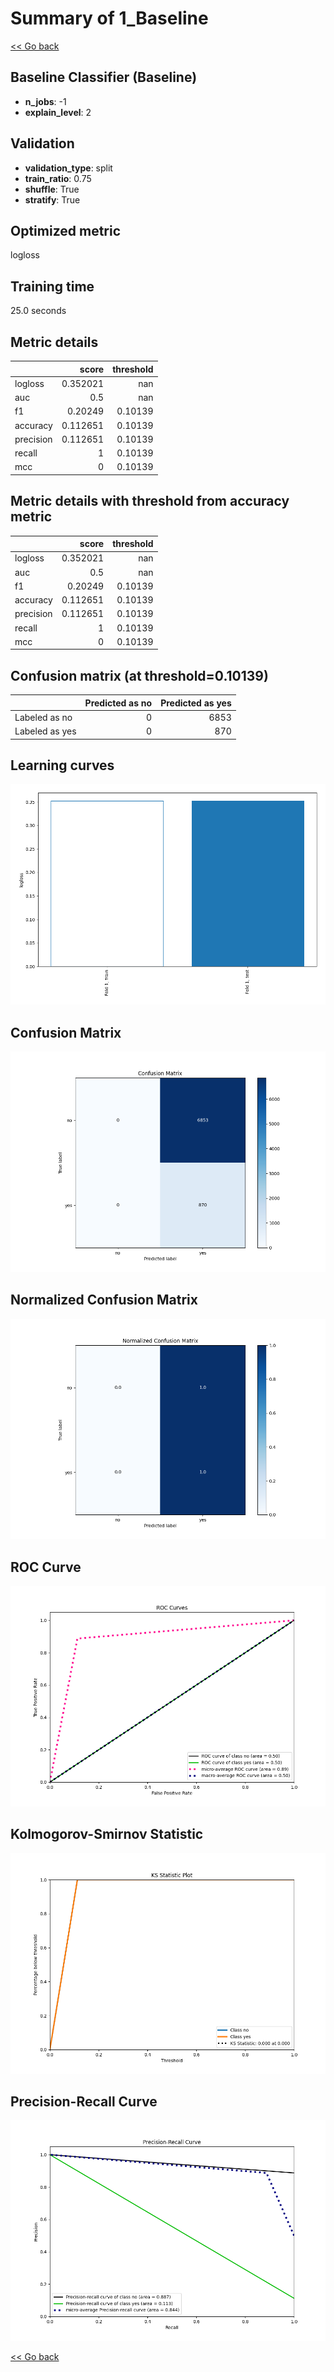# Summary of 1_Baseline

[<< Go back](../README.md)


## Baseline Classifier (Baseline)
- **n_jobs**: -1
- **explain_level**: 2

## Validation
 - **validation_type**: split
 - **train_ratio**: 0.75
 - **shuffle**: True
 - **stratify**: True

## Optimized metric
logloss

## Training time

25.0 seconds

## Metric details
|           |    score |   threshold |
|:----------|---------:|------------:|
| logloss   | 0.352021 |   nan       |
| auc       | 0.5      |   nan       |
| f1        | 0.20249  |     0.10139 |
| accuracy  | 0.112651 |     0.10139 |
| precision | 0.112651 |     0.10139 |
| recall    | 1        |     0.10139 |
| mcc       | 0        |     0.10139 |


## Metric details with threshold from accuracy metric
|           |    score |   threshold |
|:----------|---------:|------------:|
| logloss   | 0.352021 |   nan       |
| auc       | 0.5      |   nan       |
| f1        | 0.20249  |     0.10139 |
| accuracy  | 0.112651 |     0.10139 |
| precision | 0.112651 |     0.10139 |
| recall    | 1        |     0.10139 |
| mcc       | 0        |     0.10139 |


## Confusion matrix (at threshold=0.10139)
|                |   Predicted as no |   Predicted as yes |
|:---------------|------------------:|-------------------:|
| Labeled as no  |                 0 |               6853 |
| Labeled as yes |                 0 |                870 |

## Learning curves
![Learning curves](learning_curves.png)
## Confusion Matrix

![Confusion Matrix](confusion_matrix.png)


## Normalized Confusion Matrix

![Normalized Confusion Matrix](confusion_matrix_normalized.png)


## ROC Curve

![ROC Curve](roc_curve.png)


## Kolmogorov-Smirnov Statistic

![Kolmogorov-Smirnov Statistic](ks_statistic.png)


## Precision-Recall Curve

![Precision-Recall Curve](precision_recall_curve.png)



[<< Go back](../README.md)

